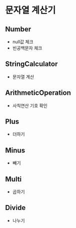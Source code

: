 # 문자열 계산기

## Number

- null값 체크
- 빈공백문자 체크

## StringCalculator

- 문자열 계산

## ArithmeticOperation

- 사칙연산 기호 확인

## Plus

- 더하기

## Minus

- 빼기

## Multi

- 곱하기

## Divide

- 나누기